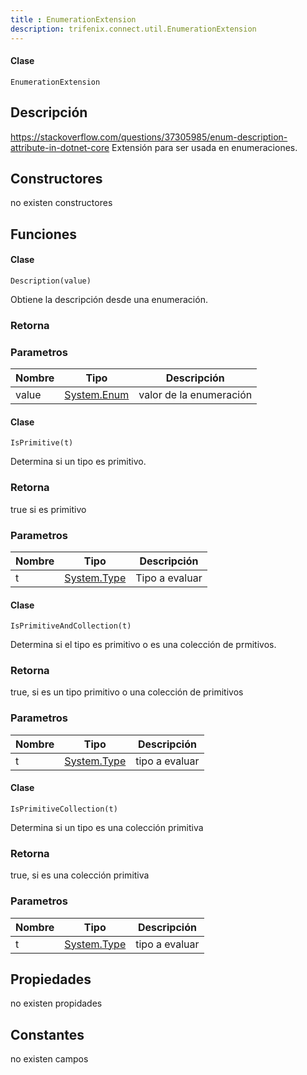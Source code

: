 ```yaml
---
title : EnumerationExtension
description: trifenix.connect.util.EnumerationExtension
---
```




<CodeBlock slots = 'heading, code' repeat = '1' languages = 'C#' />

#### Clase
```
EnumerationExtension
```

## Descripción
https://stackoverflow.com/questions/37305985/enum-description-attribute-in-dotnet-core
Extensión para ser usada en enumeraciones.
## Constructores

no existen constructores


## Funciones


<CodeBlock slots = 'heading, code' repeat = '1' languages = 'C#' />

#### Clase
```
Description(value)
```


Obtiene la descripción desde una enumeración.
### Retorna

### Parametros
| Nombre | Tipo | Descripción |
| ------ | ---- | ----------- |
| value | [System.Enum](http://msdn.microsoft.com/query/dev14.query?appId=Dev14IDEF1&l=EN-US&k=k:System.Enum 'System.Enum') | valor de la enumeración |

<CodeBlock slots = 'heading, code' repeat = '1' languages = 'C#' />

#### Clase
```
IsPrimitive(t)
```


Determina si un tipo es primitivo.
### Retorna
true si es primitivo
### Parametros
| Nombre | Tipo | Descripción |
| ------ | ---- | ----------- |
| t | [System.Type](http://msdn.microsoft.com/query/dev14.query?appId=Dev14IDEF1&l=EN-US&k=k:System.Type 'System.Type') | Tipo a evaluar |

<CodeBlock slots = 'heading, code' repeat = '1' languages = 'C#' />

#### Clase
```
IsPrimitiveAndCollection(t)
```


Determina si el tipo es primitivo o es una colección de prmitivos.
### Retorna
true, si es un tipo primitivo o una colección de primitivos
### Parametros
| Nombre | Tipo | Descripción |
| ------ | ---- | ----------- |
| t | [System.Type](http://msdn.microsoft.com/query/dev14.query?appId=Dev14IDEF1&l=EN-US&k=k:System.Type 'System.Type') | tipo a evaluar |

<CodeBlock slots = 'heading, code' repeat = '1' languages = 'C#' />

#### Clase
```
IsPrimitiveCollection(t)
```


Determina si un tipo es una colección primitiva
### Retorna
true, si es una colección primitiva
### Parametros
| Nombre | Tipo | Descripción |
| ------ | ---- | ----------- |
| t | [System.Type](http://msdn.microsoft.com/query/dev14.query?appId=Dev14IDEF1&l=EN-US&k=k:System.Type 'System.Type') | tipo a evaluar |
## Propiedades

no existen propidades

## Constantes
no existen campos

